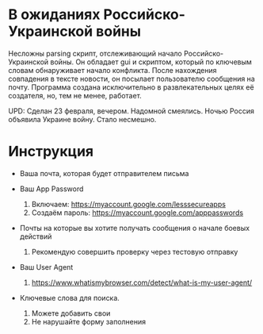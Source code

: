 # В ожиданиях Российско-Украинской войны
 Несложны parsing скрипт, отслеживающий начало Российско-Украинской войны. Он обладает gui и скриптом, который по ключевым словам обнаруживает начало конфликта. После нахождения совпадения  в тексте новости, он посылает пользователю сообщения на почту. Программа создана исключительно в развлекательных целях её создателя, но, тем не менее, работает. 
 
 UPD: Сделан 23 февраля, вечером. Надомной смеялись. Ночью Россия объявила Украине войну. Стало несмешно.

# Инструкция
 - Ваша почта, которая будет отправителем письма
 - Ваш App Password
   1) Включаем: https://myaccount.google.com/lesssecureapps
   2) Создаём пароль: https://myaccount.google.com/apppasswords
   
 - Почты на которые вы хотите получать сообщения о начале боевых действий
   1) Рекомендую совершить проверку через тестовую отправку
 
 - Ваш User Agent
   1) https://www.whatismybrowser.com/detect/what-is-my-user-agent/
 
 - Ключевые слова для поиска.
   1) Можете добавить свои
   2) Не нарушайте форму заполнения
